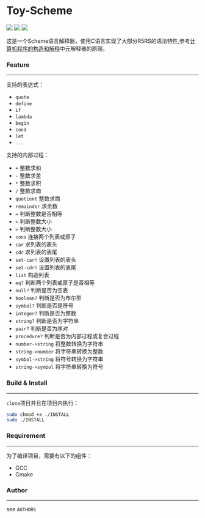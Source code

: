 # Toy-Scheme

![](https://img.shields.io/badge/platform-Linux-flat.svg) ![](https://img.shields.io/badge/language-C-orange.svg) ![](https://img.shields.io/badge/license-MIT-000000.svg)


这是一个Scheme语言解释器，使用C语言实现了大部分R5RS的语法特性,参考[计算机程序的构造和解释](https://mitpress.mit.edu/sites/default/files/sicp/full-text/book/book.html)中元解释器的原理。 

### Feature
---
支持的表达式：
+ `quote`
+ `define`
+ `if`
+ `lambda`
+ `begin`
+ `cond`
+ `let`
+ `...` 

支持的内部过程：
+ `+` 整数求和
+ `-` 整数求差
+ `*` 整数求积
+ `/` 整数求商
+ `quotient` 整数求商
+ `remainder` 求余数
+ `=` 判断整数是否相等
+ `<` 判断整数大小
+ `>` 判断整数大小
+ `cons` 连接两个列表或原子
+ `car` 求列表的表头
+ `cdr` 求列表的表尾
+ `set-car!` 设置列表的表头
+ `set-cdr!` 设置列表的表尾
+ `list` 构造列表
+ `eq?` 判断两个列表或原子是否相等
+ `null?` 判断是否为空表
+ `boolean?` 判断是否为布尔型
+ `symbol?` 判断是否是符号
+ `integer?` 判断是否为整数
+ `string?` 判断是否为字符串
+ `pair?` 判断是否为序对
+ `procedure?` 判断是否为内部过程或复合过程
+ `number->string` 将整数转换为字符串
+ `string->number` 将字符串转换为整数
+ `symbol->string` 将符号转换为字符串
+ `string->symbol` 将字符串转换为符号

### Build & Install
---
`clone`项目并且在项目内执行：
``` bash
sudo chmod +x ./INSTALL
sudo ./INSTALL
```
### Requirement
---
为了编译项目，需要有以下的组件：
+ GCC
+ Cmake

### Author
---
see `AUTHORS`